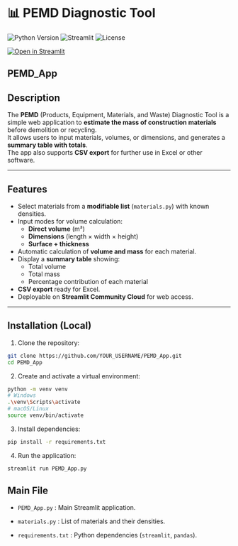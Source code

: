 # 📊 PEMD Diagnostic Tool

![Python Version](https://img.shields.io/badge/python-3.13.1-blue)
![Streamlit](https://img.shields.io/badge/Streamlit-1.27.0-orange)
![License](https://img.shields.io/badge/License-MIT-green)

[![Open in Streamlit](https://img.shields.io/badge/Open%20App-Streamlit-orange)](https://pemdapp-mdxxrcfaen7suzshgdsmee.streamlit.app/)


## PEMD_App

## Description
The **PEMD** (Products, Equipment, Materials, and Waste) Diagnostic Tool is a simple web application to **estimate the mass of construction materials** before demolition or recycling.  
It allows users to input materials, volumes, or dimensions, and generates a **summary table with totals**.  
The app also supports **CSV export** for further use in Excel or other software.

---

## Features
- Select materials from a **modifiable list** (`materials.py`) with known densities.  
- Input modes for volume calculation:  
  - **Direct volume** (m³)  
  - **Dimensions** (length × width × height)  
  - **Surface + thickness**  
- Automatic calculation of **volume and mass** for each material.  
- Display a **summary table** showing:  
  - Total volume  
  - Total mass  
  - Percentage contribution of each material  
- **CSV export** ready for Excel.  
- Deployable on **Streamlit Community Cloud** for web access.

---

## Installation (Local)

1. Clone the repository:  
```bash
git clone https://github.com/YOUR_USERNAME/PEMD_App.git
cd PEMD_App
```

2. Create and activate a virtual environment:
```bash
python -m venv venv
# Windows
.\venv\Scripts\activate
# macOS/Linux
source venv/bin/activate
```

3. Install dependencies:
```bash
pip install -r requirements.txt
```

4. Run the application:
```bash
streamlit run PEMD_App.py
```

## Main File

- `PEMD_App.py` : Main Streamlit application.

- `materials.py` : List of materials and their densities.

- `requirements.txt` : Python dependencies (`streamlit`, `pandas`).

 
##  